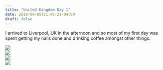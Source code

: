 ```yaml
---
title: "United Kingdom Day 1"
date: 2018-09-05T21:48:21-04:00
draft: false
---
```

<link href="/styles/common.css" rel="stylesheet">

<div class="content-shadow-container center-title-container">
    <p>I arrived to Liverpool, UK in the afternoon and so most of my first day was spent getting my nails done and drinking coffee amongst other things.</p>
</div>

<div class="content-long-shadow-container">
    <a href="https://imagizer.imageshack.com/v2/640x480q90/922/1tVp99.jpg" target="_blank">
        <img src="https://imagizer.imageshack.com/v2/640x480q90/922/1tVp99.jpg"/>
    </a>
</div>

<div class="content-long-shadow-container">
    <a href="https://imagizer.imageshack.com/v2/640x480q90/921/KdR1aW.jpg" target="_blank">
        <img src="https://imagizer.imageshack.com/v2/640x480q90/921/KdR1aW.jpg"/>
    </a>
</div>

<div class="content-long-shadow-container">
    <a href="https://imagizer.imageshack.com/v2/640x480q90/921/mLm8SX.jpg" target="_blank">
        <img src="https://imagizer.imageshack.com/v2/640x480q90/921/mLm8SX.jpg"/>
    </a>
</div>

<div class="content-long-shadow-container">
    <a href="https://imagizer.imageshack.com/v2/640x480q90/923/r9dNRa.jpg" target="_blank">
        <img src="https://imagizer.imageshack.com/v2/640x480q90/923/r9dNRa.jpg"/>
    </a>
</div>